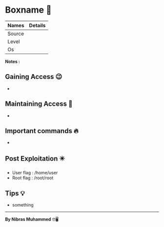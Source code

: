 # Boxname 🧭
Names | Details
--------|-----
Source | 
Level     | 
Os |

**Notes :**




## Gaining Access 😉

- 



## Maintaining Access 🥷
- 


## Important commands 🔥
- 

## Post Exploitation ✴️
- User flag : /home/user
- Root flag : /root/root
## Tips 💡
- something


--------------------------------
**By Nibras Muhammed** 🤓🖥️






